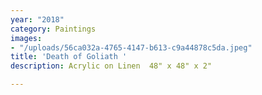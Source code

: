```yaml
---
year: "2018"
category: Paintings
images:
- "/uploads/56ca032a-4765-4147-b613-c9a44878c5da.jpeg"
title: 'Death of Goliath '
description: Acrylic on Linen  48" x 48" x 2"

---
```

